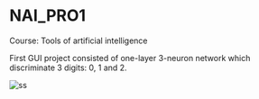 # NAI_PRO1

Course: Tools of artificial intelligence

First GUI project consisted of one-layer 3-neuron network which discriminate 3 digits: 0, 1 and 2.

![ss](https://user-images.githubusercontent.com/43761945/57336637-dbb0be00-7126-11e9-9124-b7922c0a4547.PNG)

